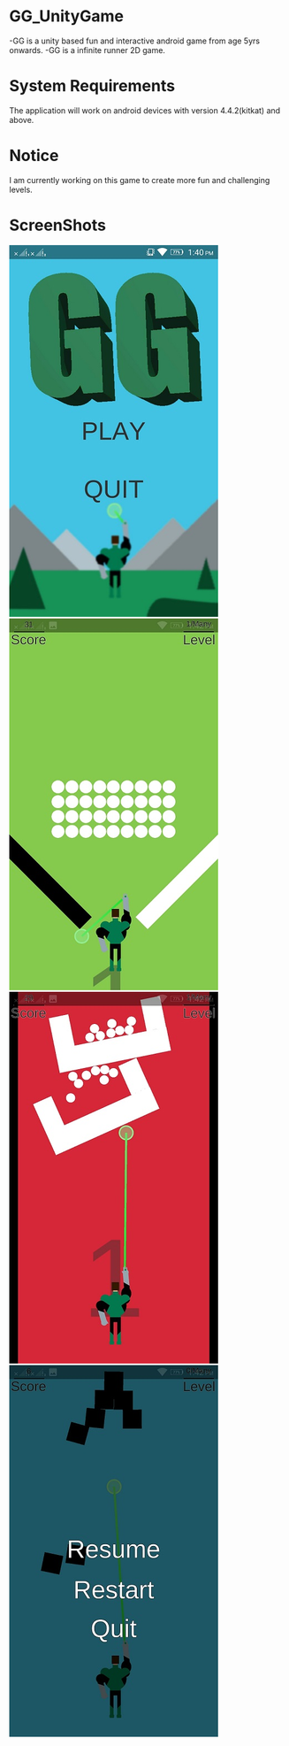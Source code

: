 # GG_UnityGame
-GG is a unity based fun and interactive android game from age 5yrs onwards.
-GG is a infinite runner 2D game.

# System Requirements
The application will work on android devices with version 4.4.2(kitkat) and above.

# Notice
I am currently working on this game to create more fun and challenging levels.

# ScreenShots
![](screenshots/one.jpeg)
![](screenshots/two.jpeg)
![](screenshots/three.jpeg)
![](screenshots/four.jpeg)
